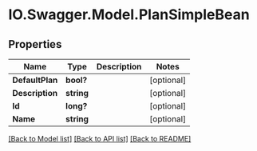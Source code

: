 # IO.Swagger.Model.PlanSimpleBean
## Properties

Name | Type | Description | Notes
------------ | ------------- | ------------- | -------------
**DefaultPlan** | **bool?** |  | [optional] 
**Description** | **string** |  | [optional] 
**Id** | **long?** |  | [optional] 
**Name** | **string** |  | [optional] 

[[Back to Model list]](../README.md#documentation-for-models) [[Back to API list]](../README.md#documentation-for-api-endpoints) [[Back to README]](../README.md)

